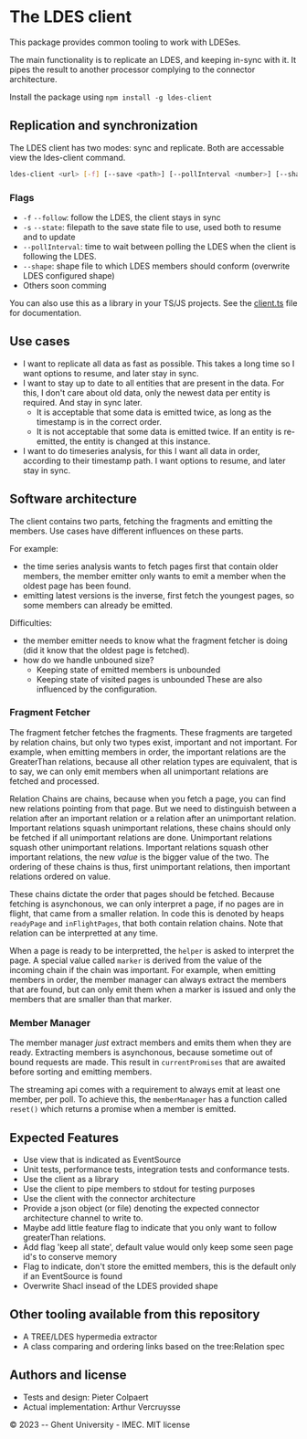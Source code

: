 # The LDES client

This package provides common tooling to work with LDESes.

The main functionality is to replicate an LDES, and keeping in-sync with it. It pipes the result to another processor complying to the connector architecture.

Install the package using `npm install -g ldes-client`

## Replication and synchronization

The LDES client has two modes: sync and replicate. Both are accessable view the ldes-client command.

```bash
ldes-client <url> [-f] [--save <path>] [--pollInterval <number>] [--shape <shapefile>]  
```

### Flags

- `-f` `--follow`: follow the LDES, the client stays in sync
- `-s` `--state`: filepath to the save state file to use, used both to resume and to update
- `--pollInterval`: time to wait between polling the LDES when the client is following the LDES.
- `--shape`: shape file to which LDES members should conform (overwrite LDES configured shape)
- Others soon comming


You can also use this as a library in your TS/JS projects. See the [client.ts](lib/client.ts) file for documentation.

## Use cases

- I want to replicate all data as fast as possible. This takes a long time so I want options to resume, and later stay in sync.
- I want to stay up to date to all entities that are present in the data. For this, I don't care about old data, only the newest data per entity is required. And stay in sync later.
  - It is acceptable that some data is emitted twice, as long as the timestamp is in the correct order.
  - It is not acceptable that some data is emitted twice. If an entity is re-emitted, the entity is changed at this instance.
- I want to do timeseries analysis, for this I want all data in order, according to their timestamp path. I want options to resume, and later stay in sync.

## Software architecture

The client contains two parts, fetching the fragments and emitting the members.
Use cases have different influences on these parts.

For example:
  - the time series analysis wants to fetch pages first that contain older members, the member emitter only wants to emit a member when the oldest page has been found.
  - emitting latest versions is the inverse, first fetch the youngest pages, so some members can already be emitted.

Difficulties:
- the member emitter needs to know what the fragment fetcher is doing (did it know that the oldest page is fetched).
- how do we handle unbouned size?
  - Keeping state of emitted members is unbounded
  - Keeping state of visited pages is unbounded
  These are also influenced by the configuration.

### Fragment Fetcher

The fragment fetcher fetches the fragments. 
These fragments are targeted by relation chains, but only two types exist, important and not important.
For example, when emitting members in order, the important relations are the GreaterThan relations, because all other relation types are equivalent, that is to say, we can only emit members when all unimportant relations are fetched and processed.

Relation Chains are chains, because when you fetch a page, you can find new relations pointing from that page. But we need to distinguish between a relation after an important relation or a relation after an unimportant relation.
Important relations squash unimportant relations, these chains should only be fetched if all unimportant relations are done.
Unimportant relations squash other unimportant relations.
Important relations squash other important relations, the new _value_ is the bigger value of the two.
The ordering of these chains is thus, first unimportant relations, then important relations ordered on value.

These chains dictate the order that pages should be fetched.
Because fetching is asynchonous, we can only interpret a page, if no pages are in flight, that came from a smaller relation. In code this is denoted by heaps `readyPage` and `inFlightPages`, that both contain relation chains.
Note that relation can be interpretted at any time.

When a page is ready to be interpretted, the `helper` is asked to interpret the page. 
A special value called `marker` is derived from the value of the incoming chain if the chain was important.
For example, when emitting members in order, the member manager can always extract the members that are found, but can only emit them when a marker is issued and only the members that are smaller than that marker.

### Member Manager

The member manager _just_ extract members and emits them when they are ready.
Extracting members is asynchonous, because sometime out of bound requests are made.
This result in `currentPromises` that are awaited before sorting and emitting members.

The streaming api comes with a requirement to always emit at least one member, per poll.
To achieve this, the `memberManager` has a function called `reset()` which returns a promise when a member is emitted.


## Expected Features

 * Use view that is indicated as EventSource
 * Unit tests, performance tests, integration tests and conformance tests.
 * Use the client as a library
 * Use the client to pipe members to stdout for testing purposes
 * Use the client with the connector architecture 
 * Provide a json object (or file) denoting the expected connector architecture channel to write to.
 * Maybe add little feature flag to indicate that you only want to follow greaterThan relations.
 * Add flag 'keep all state', default value would only keep some seen page id's to conserve memory
 * Flag to indicate, don't store the emitted members, this is the default only if an EventSource is found
 * Overwrite Shacl insead of the LDES provided shape


## Other tooling available from this repository

 * A TREE/LDES hypermedia extractor
 * A class comparing and ordering links based on the tree:Relation spec


## Authors and license

 - Tests and design: Pieter Colpaert
 - Actual implementation: Arthur Vercruysse

© 2023 -- Ghent University - IMEC. MIT license
